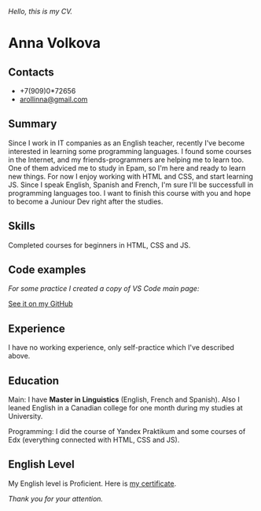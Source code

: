 *Hello, this is my CV.*

# Anna Volkova

## Contacts

* +7(909)0*72656
* arollinna@gmail.com

## Summary 

Since I work in IT companies as an English teacher, recently I've become interested in learning some programming languages. I found some courses in the Internet, and my friends-programmers are helping me to learn too. One of them adviced me to study in Epam, so I'm here and ready to learn new things. For now I enjoy working with HTML and CSS, and start learning JS. Since I speak English, Spanish and French, I'm sure I'll be successfull in programming languages too. I want to finish this course with you and hope to become a Juniour Dev right after the studies. 

## Skills

Completed courses for beginners in HTML, CSS and JS.

## Code examples

*For some practice I created a copy of VS Code main page:*

[See it on my GitHub](https://github.com/Arollinna/Anna-Volkova/tree/master/VS%20Code%20page%20copy)

## Experience

I have no working experience, only self-practice which I've described above.  

## Education 

Main: I have **Master in Linguistics** (English, French and Spanish). Also I leaned English in a Canadian college for one month during my studies at University. 

Programming: I did the course of Yandex Praktikum and some courses of Edx (everything connected with HTML, CSS and JS). 

## English Level

My English level is Proficient.
Here is [my certificate](https://www.efset.org/cert/nxvxdV). 

*Thank you for your attention.*